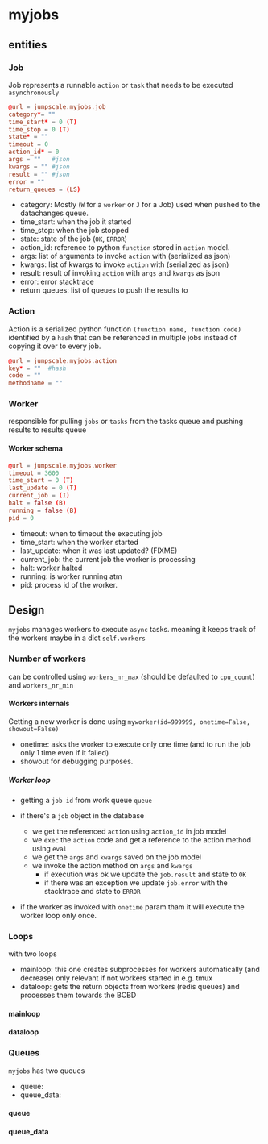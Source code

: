 # myjobs

## entities

### Job
Job represents a runnable `action` or `task` that needs to be executed `asynchronously` 

```toml
@url = jumpscale.myjobs.job
category*= ""
time_start* = 0 (T)
time_stop = 0 (T)
state* = ""
timeout = 0
action_id* = 0
args = ""   #json
kwargs = "" #json
result = "" #json
error = ""
return_queues = (LS)
```

- category: Mostly (`W` for a `worker` or `J` for a Job) used when pushed to the datachanges queue.
- time_start: when the job it started
- time_stop: when the job stopped
- state: state of the job (`OK`, `ERROR`)
- action_id: reference to python `function` stored in `action` model.
- args: list of arguments to invoke `action` with (serialized as json)
- kwargs: list of kwargs to invoke `action` with (serialized as json)
- result: result of invoking `action` with `args` and `kwargs` as json
- error: error stacktrace
- return queues: list of queues to push the results to

### Action

Action is a serialized python function `(function name, function code)` identified by a `hash` that can be referenced in multiple jobs instead of copying it over to every job.
```toml
@url = jumpscale.myjobs.action
key* = ""  #hash
code = ""
methodname = ""
```


### Worker
responsible for pulling `jobs` or `tasks` from the tasks queue and pushing results to results queue

#### Worker schema
```toml
@url = jumpscale.myjobs.worker
timeout = 3600
time_start = 0 (T)
last_update = 0 (T) 
current_job = (I)
halt = false (B)
running = false (B)
pid = 0
```
- timeout: when to timeout the executing job
- time_start: when the worker started
- last_update: when it was last updated?  (FIXME)
- current_job: the current job the worker is processing
- halt:  worker halted
- running: is worker running atm
- pid: process id of the worker.


## Design

`myjobs` manages workers to execute `async` tasks. meaning it keeps track of the workers maybe in a dict `self.workers`


### Number of workers
can be controlled using `workers_nr_max` (should be defaulted to `cpu_count`) and `workers_nr_min` 

#### Workers internals
Getting a new worker is done using `myworker(id=999999, onetime=False, showout=False)`
- onetime: asks the worker to execute only one time (and to run the job only 1 time even if it failed)
- showout for debugging purposes.

##### Worker loop
- getting a `job id` from work queue `queue`
- if there's a `job` object in the database
    - we get the referenced `action` using `action_id` in job model
    - we `exec` the `action` code and get a reference to the action method using `eval`
    - we get the `args` and `kwargs` saved on the job model
    - we invoke the action method on `args` and `kwargs` 
        - if execution was ok we update the `job.result` and state to `OK`
        - if there was an exception we update `job.error` with the stacktrace and state to `ERROR`

- if the worker as invoked with `onetime` param tham it will execute the worker loop only once.

### Loops
 with two loops 
- mainloop: this one creates subprocesses for workers automatically (and decrease) only relevant if not workers started in e.g. tmux
- dataloop: gets the return objects from workers (redis queues) and processes them towards the BCBD

#### mainloop



#### dataloop



### Queues

`myjobs` has two queues
- queue: 
- queue_data:

#### queue


#### queue_data
